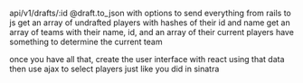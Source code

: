 api/v1/drafts/:id
@draft.to_json with options to send everything from rails to js
	get an array of undrafted players with hashes of their id and name
	get an array of teams with their name, id, and an array of their current players
	have something to determine the current team

once you have all that, create the user interface with react using that data
then use ajax to select players just like you did in sinatra